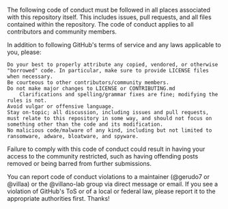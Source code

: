 The following code of conduct must be followed in all places associated with this repository itself. This includes issues, pull requests, and all files contained within the repository. The code of conduct applies to all contributors and community members.

In addition to following GitHub's terms of service and any laws applicable to you, please:

    Do your best to properly attribute any copied, vendored, or otherwise "borrowed" code. In particular, make sure to provide LICENSE files when necessary.
    Be courteous to other contributors/community members.
    Do not make major changes to LICENSE or CONTRIBUTING.md
        Clarifications and spelling/grammar fixes are fine; modifying the rules is not.
    Avoid vulgar or offensive language.
    Stay on-topic; all discussion, including issues and pull requests, must relate to this repository in some way, and should not focus on something other than the code and its modification.
    No malicious code/malware of any kind, including but not limited to ransomware, adware, bloatware, and spyware.

Failure to comply with this code of conduct could result in having your access to the community restricted, such as having offending posts removed or being barred from further submissions.

You can report code of conduct violations to a maintainer (@gerudo7 or @villaa) or the @villano-lab group via direct message or email. If you see a violation of GitHub's ToS or of a local or federal law, please report it to the appropriate authorities first. Thanks!
